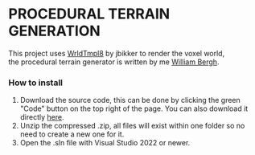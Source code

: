 # PROCEDURAL TERRAIN GENERATION

This project uses [WrldTmpl8](https://github.com/jbikker/WrldTmpl8) by jbikker to render the voxel world,<br>
the procedural terrain generator is written by me [William Bergh](https://github.com/CoolJWB).<br>

### How to install
1. Download the source code, this can be done by clicking the green "Code" button on the top right of the page. You can also download it directly [here](https://github.com/CoolJWB/Procedural/archive/refs/heads/main.zip).
2. Unzip the compressed .zip, all files will exist within one folder so no need to create a new one for it.
3. Open the .sln file with Visual Studio 2022 or newer.
